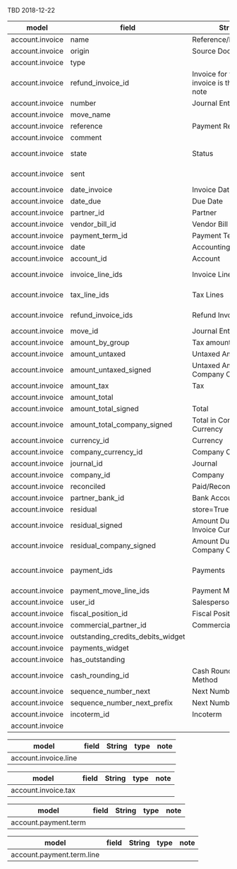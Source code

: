 TBD 2018-12-22

model|field|String|type|note
-----|-----|------|----|----
account.invoice|name|Reference/Description|Char|index=True,readonly=True
account.invoice|origin|Source Document|Char|readonly=True
account.invoice|type||Selection|
account.invoice|refund_invoice_id|Invoice for which this invoice is the credit note|Many2one|account.invoice
account.invoice|number|Journal Entry Name|Char|
account.invoice|move_name||Char|default=False, copy=False
account.invoice|reference|Payment Ref|Char|
account.invoice|comment||Text|Additional Information
account.invoice|state|Status|Selection|index=True, readonly=True, default='draft'
account.invoice|sent||Boolean|readonly=True, default=False, copy=False
account.invoice|date_invoice|Invoice Date|Date|
account.invoice|date_due|Due Date|Date|
account.invoice|partner_id|Partner|Many2one|res.partner
account.invoice|vendor_bill_id|Vendor Bill|Many2one|account.invoice
account.invoice|payment_term_id|Payment Terms|Many2one|account.payment.term
account.invoice|date|Accounting Date|Date|readonly=True
account.invoice|account_id|Account|Many2one|account.account
account.invoice|invoice_line_ids|Invoice Lines|One2many|'account.invoice.line', 'invoice_id'
account.invoice|tax_line_ids|Tax Lines|One2many|'account.invoice.tax', 'invoice_id'
account.invoice|refund_invoice_ids|Refund Invoices|One2many|'account.invoice', 'refund_invoice_id'
account.invoice|move_id|Journal Entry|Many2one|account.move
account.invoice|amount_by_group|Tax amount by group|Binary|
account.invoice|amount_untaxed|Untaxed Amount|Monetary|store=True, readonly=True
account.invoice|amount_untaxed_signed|Untaxed Amount in Company Currency|Monetary|store=True, readonly=True
account.invoice|amount_tax|Tax|Monetary|store=True, readonly=True
account.invoice|amount_total|||store=True, readonly=True
account.invoice|amount_total_signed|Total|Monetary|store=True, readonly=True
account.invoice|amount_total_company_signed|Total in Company Currency|Monetary|store=True, readonly=True
account.invoice|currency_id|Currency|Many2one|res.currency
account.invoice|company_currency_id|Company Currency|Many2one|res.currency
account.invoice|journal_id|Journal|Many2one|account.journal
account.invoice|company_id|Company|Many2one|res.company
account.invoice|reconciled|Paid/Reconciled|Boolean|store=True, readonly=True
account.invoice|partner_bank_id|Bank Account|Many2one|res.partner.bank
account.invoice|residual|store=True|Monetary|Amount Due
account.invoice|residual_signed|Amount Due in Invoice Currency|Monetary|store=True
account.invoice|residual_company_signed|Amount Due in Company Currency|Monetary|store=True
account.invoice|payment_ids|Payments|Many2many|'account.payment', 'account_invoice_payment_rel', 'invoice_id', 'payment_id'
account.invoice|payment_move_line_ids|Payment Move Lines|Many2many|account.move.line
account.invoice|user_id|Salesperson|Many2one|res.user
account.invoice|fiscal_position_id|Fiscal Position|Many2one|account.fiscal.position
account.invoice|commercial_partner_id|Commercial Entity|Many2one|res.partner
account.invoice|outstanding_credits_debits_widget||Text|
account.invoice|payments_widget||Text|
account.invoice|has_outstanding||Boolean|
account.invoice|cash_rounding_id|Cash Rounding Method|Many2one|account.cash.rounding
account.invoice|sequence_number_next|Next Number|Char|Next Number
account.invoice|sequence_number_next_prefix|Next Number Prefix|Char|
account.invoice|incoterm_id|Incoterm|Many2one|account.incoterms
account.invoice||||


model|field|String|type|note
-----|-----|------|----|----
account.invoice.line||||

model|field|String|type|note
-----|-----|------|----|----
account.invoice.tax||||



model|field|String|type|note
-----|-----|------|----|----
account.payment.term||||


model|field|String|type|note
-----|-----|------|----|----
account.payment.term.line||||



